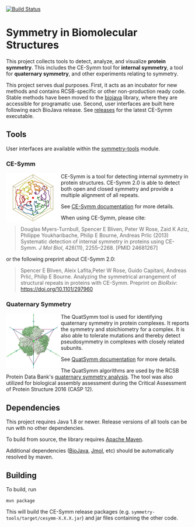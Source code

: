 [![Build Status](https://travis-ci.org/rcsb/symmetry.png)](https://travis-ci.org/rcsb/symmetry)

# Symmetry in Biomolecular Structures

This project collects tools to detect, analyze, and visualize **protein symmetry**. This includes the CE-Symm tool for **internal symmetry**, a tool for **quaternary symmetry**, and other experiments relating to symmetry. 

This project serves dual purposes. First, it acts as an incubator for new methods and contains RCSB-specific or other non-production ready code. Stable methods have been moved to the [biojava](http://github.com/biojava/biojava) library, where they are accessible for programatic use. Second, user interfaces are built here following each BioJava release. See [releases](https://github.com/rcsb/symmetry/releases) for the latest CE-Symm executable.

## Tools

User interfaces are available within the [symmetry-tools](https://github.com/rcsb/symmetry/blob/master/symmetry-tools) module.

### CE-Symm

<img src="docu/img/1u6d_symmetry.png" align="left" width="150" alt="C6 internal symmetry in PDB:1U6D" title="PDB:1U6D" />

CE-Symm is a tool for detecting internal symmetry in protein structures. CE-Symm 2.0 is able to detect both open and closed symmetry and provide a multiple alignment of all repeats. 

See [CE-Symm documentation](symmetry-tools/docs/CeSymm.md) for more details.

When using CE-Symm, please cite:

> Douglas Myers-Turnbull, Spencer E Bliven, Peter W Rose, Zaid K Aziz, Philippe
> Youkharibache, Philip E Bourne, Andreas Prlic (2013) Systematic detection of
> internal symmetry in proteins using CE-Symm. *J Mol Biol*, 426(11), 2255–2268.
> [PMID 24681267]

or the following preprint about CE-Symm 2.0:

> Spencer E Bliven, Aleix Lafita,Peter W Rose, Guido Capitani, Andreas  Prlić,
> Philip E Bourne. Analyzing the symmetrical arrangement of structural repeats
> in proteins with CE-Symm. Preprint on *BioRxiv*: 
> https://doi.org/10.1101/297960

### Quaternary Symmetry

<img src="docu/img/1G63.jpg" alt="Tetrahedral symmetry of PDB:1G63" title="PDB:1G63" style="float: left; width:150px" align="left" width="150"/>

The QuatSymm tool is used for identifying quaternary symmetry in protein complexes. It reports the symmetry and stoichiometry for a complex. It is also able to tolerate mutations and thereby detect pseudosymmetry in complexes with closely related subunits.

See [QuatSymm documentation](symmetry-tools/docs/QuatSymm.md) for more details.

The QuatSymm algorithms are used by the RCSB Protein Data Bank's [quaternary symmetry analysis](http://www.rcsb.org/pdb/browse/stoichiometry.do). The tool was also utilized for biological assembly assessment during the Critical Assessment of Protein Structure 2016 (CASP 12).


## Dependencies

This project requires Java 1.8 or newer. Release versions of all tools can be run with no other dependencies.

To build from source, the library requires [Apache Maven](http://maven.apache.org/).

Additional dependencies ([BioJava](http://www.biojava.org), [Jmol](http://www.jmol.org), etc) should be automatically resolved by maven.


## Building

To build, run

    mvn package
    
This will build the CE-Symm release packages (e.g. `symmetry-tools/target/cesymm-X.X.X.jar`) and jar files containing the other code.
